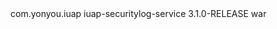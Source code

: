   <dependency>
    <groupId>com.yonyou.iuap</groupId>
    <artifactId>iuap-securitylog-service</artifactId>
    <version>3.1.0-RELEASE</version>
    <type>war</type>
  </dependency>
